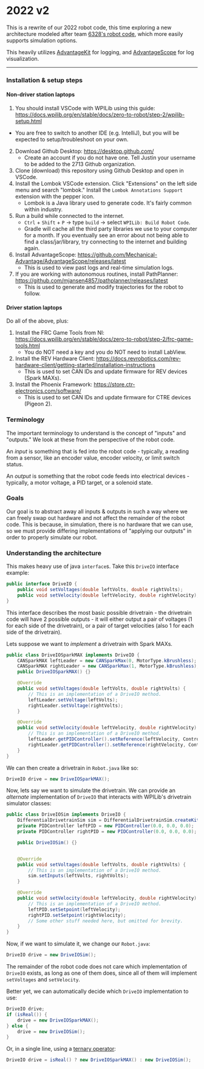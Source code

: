 # 2022 v2

This is a rewrite of our 2022 robot code, this time exploring a new architecture modeled after team [6328's robot code](https://github.com/Mechanical-Advantage/RobotCode2022), which more easily supports simulation options.

This heavily utilizes [AdvantageKit](https://github.com/Mechanical-Advantage/AdvantageKit) for logging, and [AdvantageScope](https://github.com/Mechanical-Advantage/AdvantageScope) for log visualization.

---

### Installation & setup steps

#### Non-driver station laptops

1.  You should install VSCode with WPILib using this guide: https://docs.wpilib.org/en/stable/docs/zero-to-robot/step-2/wpilib-setup.html
   - You are free to switch to another IDE (e.g. IntelliJ), but you will be expected to setup/troubleshoot on your own.
2. Download Github Desktop: https://desktop.github.com/
   - Create an account if you do not have one. Tell Justin your username to be added to the 2713 Github organization.
3. Clone (download) this repository using Github Desktop and open in VSCode.
4. Install the Lombok VSCode extension. Click "Extensions" on the left side menu and search "lombok." Install the `Lombok Annotations Support` extension with the pepper icon.
   - Lombok is a Java library used to generate code. It's fairly common within industry.
5. Run a build while connected to the internet.
   - `Ctrl` + `Shift` + `P` -> type `build` -> select `WPILib: Build Robot Code`.
   - Gradle will cache all the third party libraries we use to your computer for a month. If you eventually see an error about not being able to find a class/jar/library, try connecting to the internet and building again.
6. Install AdvantageScope: https://github.com/Mechanical-Advantage/AdvantageScope/releases/latest
   - This is used to view past logs and real-time simulation logs.
7. If you are working with autonomous routines, install PathPlanner: https://github.com/mjansen4857/pathplanner/releases/latest
   - This is used to generate and modify trajectories for the robot to follow.

#### Driver station laptops

Do all of the above, plus:

1. Install the FRC Game Tools from NI: https://docs.wpilib.org/en/stable/docs/zero-to-robot/step-2/frc-game-tools.html
   - You do NOT need a key and you do NOT need to install LabView.
2. Install the REV Hardware Client: https://docs.revrobotics.com/rev-hardware-client/getting-started/installation-instructions
   - This is used to set CAN IDs and update firmware for REV devices (Spark MAXs).
3. Install the Phoenix Framework: https://store.ctr-electronics.com/software/
   - This is used to set CAN IDs and update firmware for CTRE devices (Pigeon 2).

### Terminology

The important terminology to understand is the concept of "inputs" and "outputs." We look at these from the perspective of the robot code.

An *input* is something that is fed into the robot code - typically, a reading from a sensor, like an encoder value, encoder velocity, or limit switch status.

An *output* is something that the robot code feeds into electrical devices - typically, a motor voltage, a PID target, or a solenoid state.

### Goals

Our goal is to abstract away all inputs & outputs in such a way where we can freely swap out hardware and not affect the remainder of the robot code. This is because, in simulation, there is no hardware that we can use, so we must provide differing implementations of "applying our outputs" in order to properly simulate our robot.

### Understanding the architecture

This makes heavy use of java `interface`s. Take this `DriveIO` interface example:

```java
public interface DriveIO {
    public void setVoltages(double leftVolts, double rightVolts);
    public void setVelocity(double leftVelocity, double rightVelocity);
}
```

This interface describes the most basic possible drivetrain - the drivetrain code will have 2 possible outputs - it will either output a pair of voltages (1 for each side of the drivetrain), or a pair of target velocities (also 1 for each side of the drivetrain).

Lets suppose we want to *implement* a drivetrain with Spark MAXs.

```java
public class DriveIOSparkMAX implements DriveIO {
    CANSparkMAX leftLeader = new CANSparkMax(0, MotorType.kBrushless);
    CANSparkMAX rightLeader = new CANSparkMax(1, MotorType.kBrushless);
    public DriveIOSparkMAX() {}

    @Override
    public void setVoltages(double leftVolts, double rightVolts) {
        // This is an implementation of a DriveIO method.
        leftLeader.setVoltage(leftVolts);
        rightLeader.setVoltage(rightVolts);
    }

    @Override
    public void setVelocity(double leftVelocity, double rightVelocity) {
        // This is an implementation of a DriveIO method.
        leftLeader.getPIDController().setReference(leftVelocity, ControlType.kVelocity);
        rightLeader.getPIDController().setReference(rightVelocity, ControlType.kVelocity);
    }
}
```

We can then create a drivetrain in `Robot.java` like so:

```java
DriveIO drive = new DriveIOSparkMAX();
```

Now, lets say we want to simulate the drivetrain. We can provide an *alternate* implementation of `DriveIO` that interacts with WPILib's drivetrain simulator classes:

```java
public class DriveIOSim implements DriveIO {
    DifferentialDrivetrainSim sim = DifferentialDrivetrainSim.createKitbotSim(KitbotMotor.kDualCIMPerSide, KitbotGearing.k10p71, KitbotWheelSize.kSixInch, null);
    private PIDController leftPID = new PIDController(0.0, 0.0, 0.0);
    private PIDController rightPID = new PIDController(0.0, 0.0, 0.0);

    public DriveIOSim() {}


    @Override
    public void setVoltages(double leftVolts, double rightVolts) {
        // This is an implementation of a DriveIO method.
        sim.setInputs(leftVolts, rightVolts);
    }

    @Override
    public void setVelocity(double leftVelocity, double rightVelocity) {
        // This is an implementation of a DriveIO method.
        leftPID.setSetpoint(leftVelocity);
        rightPID.setSetpoint(rightVelocity);
        // Some other stuff needed here, but omitted for brevity.
    }
}
```

Now, if we want to simulate it, we change our `Robot.java`:

```java
DriveIO drive = new DriveIOSim();
```

The remainder of the robot code does not care which implementation of `DriveIO` exists, as long as one of them does, since all of them will implement `setVoltages` and `setVelocity`.

Better yet, we can automatically decide which `DriveIO` implementation to use:

```java
DriveIO drive;
if (isReal()) {
    drive = new DriveIOSparkMAX();
} else {
    drive = new DriveIOSim();
}
```

Or, in a single line, using a [ternary operator](https://www.geeksforgeeks.org/java-ternary-operator-with-examples):

```java
DriveIO drive = isReal() ? new DriveIOSparkMAX() : new DriveIOSim();
```

